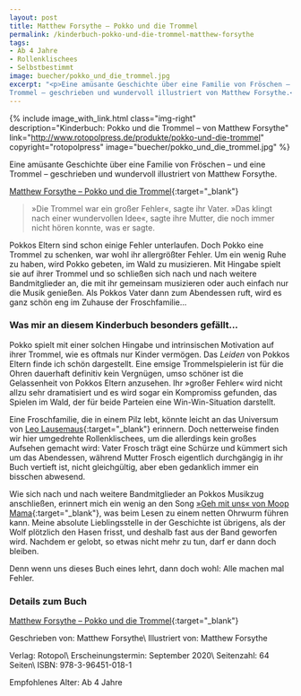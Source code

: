 ```yaml
---
layout: post
title: Matthew Forsythe – Pokko und die Trommel
permalink: /kinderbuch-pokko-und-die-trommel-matthew-forsythe
tags:
- Ab 4 Jahre
- Rollenklischees
- Selbstbestimmt
image: buecher/pokko_und_die_trommel.jpg
excerpt: "<p>Eine amüsante Geschichte über eine Familie von Fröschen – und eine
Trommel – geschrieben und wundervoll illustriert von Matthew Forsythe.</p>"
---
```


{% include image_with_link.html
class="img-right"
description="Kinderbuch: Pokko und die Trommel – von Matthew Forsythe"
link="http://www.rotopolpress.de/produkte/pokko-und-die-trommel"
copyright="rotopolpress"
image="buecher/pokko_und_die_trommel.jpg"
%}

Eine amüsante Geschichte über eine Familie von Fröschen – und eine
Trommel – geschrieben und wundervoll illustriert von Matthew Forsythe.

[Matthew Forsythe – Pokko und die Trommel](http://www.rotopolpress.de/produkte/pokko-und-die-trommel){:target="\_blank"}

> »Die Trommel war ein großer Fehler«, sagte ihr Vater.
> »Das klingt nach einer wundervollen Idee«, sagte ihre Mutter, die noch immer nicht hören konnte, was er sagte.

Pokkos Eltern sind schon einige Fehler unterlaufen. Doch Pokko eine Trommel zu
schenken, war wohl ihr allergrößter Fehler. Um ein wenig Ruhe zu haben, wird
Pokko gebeten, im Wald zu musizieren. Mit Hingabe spielt sie auf ihrer Trommel
und so schließen sich nach und nach weitere Bandmitglieder an, die
mit ihr gemeinsam musizieren oder auch einfach nur die Musik genießen. Als
Pokkos Vater dann zum Abendessen ruft, wird es ganz schön eng im Zuhause der
Froschfamilie...

### Was mir an diesem Kinderbuch besonders gefällt...

Pokko spielt mit einer solchen Hingabe und intrinsischen Motivation auf ihrer
Trommel, wie es oftmals nur Kinder vermögen. Das *Leiden* von Pokkos Eltern
finde ich schön dargestellt. Eine emsige Trommelspielerin ist für die Ohren
dauerhaft definitiv kein Vergnügen, umso schöner ist die Gelassenheit von Pokkos
Eltern anzusehen. Ihr »großer Fehler« wird nicht allzu sehr dramatisiert und es
wird sogar ein Kompromiss gefunden, das Spielen im Wald, der für beide Parteien
eine Win-Win-Situation darstellt.

Eine Froschfamilie, die in einem Pilz lebt, könnte leicht an das Universum von
[Leo Lausemaus](https://www.lingenverlag.de/produkt-kategorie/buecher/kinderbuecher/leo-lausemaus/){:target="\_blank"}
erinnern. Doch netterweise finden wir hier umgedrehte Rollenklischees, um die
allerdings kein großes Aufsehen gemacht wird: Vater Frosch trägt eine Schürze
und kümmert sich um das Abendessen, während Mutter Frosch eigentlich durchgängig
in ihr Buch vertieft ist, nicht gleichgültig, aber eben gedanklich immer ein
bisschen abwesend.

Wie sich nach und nach weitere Bandmitglieder an Pokkos Musikzug anschließen,
erinnert mich ein wenig an den Song [»Geh mit uns« von Moop Mama](https://www.youtube.com/watch?v=gMa3J8hWSPc){:target="\_blank"},
was beim Lesen zu einem netten Ohrwurm führen kann. Meine absolute
Lieblingsstelle in der Geschichte ist übrigens, als der Wolf plötzlich den Hasen
frisst, und deshalb fast aus der Band geworfen wird. Nachdem er gelobt, so etwas
nicht mehr zu tun, darf er dann doch bleiben.

Denn wenn uns dieses Buch eines lehrt, dann doch wohl:
Alle machen mal Fehler.

### Details zum Buch

[Matthew Forsythe – Pokko und die Trommel](http://www.rotopolpress.de/produkte/pokko-und-die-trommel){:target="\_blank"}

Geschrieben von: Matthew Forsythe\\
Illustriert von: Matthew Forsythe

Verlag: Rotopol\\
Erscheinungstermin: September 2020\\
Seitenzahl: 64 Seiten\\
ISBN: 978-3-96451-018-1

Empfohlenes Alter: Ab 4 Jahre
